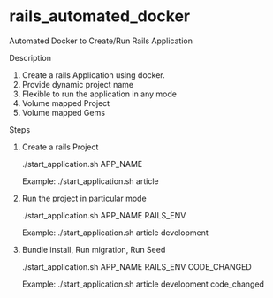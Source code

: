 # rails_automated_docker
Automated Docker to Create/Run Rails Application

Description

  1) Create a rails Application using docker.
  2) Provide dynamic project name
  3) Flexible to run the application in any mode 
  4) Volume mapped Project
  5) Volume mapped Gems

Steps

  1) Create a rails Project 
  
     ./start_application.sh APP_NAME

     Example: ./start_application.sh article

  2) Run the project in particular mode

     ./start_application.sh APP_NAME RAILS_ENV

     Example: ./start_application.sh article development

  3) Bundle install, Run migration, Run Seed

     ./start_application.sh APP_NAME RAILS_ENV CODE_CHANGED

     Example: ./start_application.sh article development code_changed

